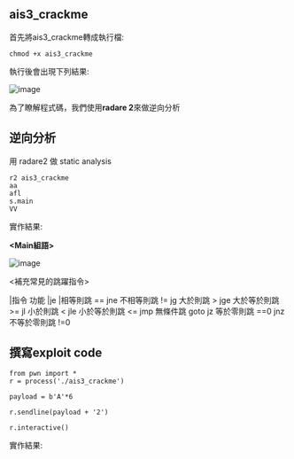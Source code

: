 ## ais3_crackme
首先將ais3_crackme轉成執行檔:
```
chmod +x ais3_crackme
```
執行後會出現下列結果:

![image](https://user-images.githubusercontent.com/22366572/138836735-9745e7f1-804c-4884-81e9-ea1600378724.png)

為了瞭解程式碼，我們使用**radare 2**來做逆向分析
## 逆向分析
用 radare2 做 static analysis
```
r2 ais3_crackme
aa
afl
s.main
VV
```
實作結果:

**<Main組語>**

![image](https://user-images.githubusercontent.com/22366572/138836103-e44b91be-c2ae-4c90-bc5e-bd19824fefba.png)

<補充常見的跳躍指令>

|指令	功能
|je	|相等則跳 ==
jne	不相等則跳 !=
jg	大於則跳 >
jge	大於等於則跳 >=
jl	小於則跳 <
jle	小於等於則跳 <=
jmp	無條件跳 goto
jz	等於零則跳 ==0
jnz	不等於零則跳 !=0

## 撰寫exploit code
```
from pwn import *
r = process('./ais3_crackme')

payload = b'A'*6

r.sendline(payload + '2')

r.interactive()
```
實作結果:
